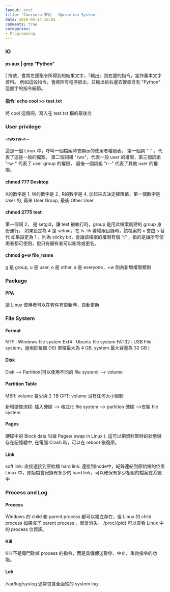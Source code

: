 ```yaml
---
layout: post
title: 'Coursera 筆記 - Operation System'
date: 2019-05-14 10:01
comments: true
categories:
- Programming
---
```

### **IO**

#### ps aux | grep “Python”
| 符號，會將左邊指令所得到的結果文字，『輸出』到右邊的指令，當作基本文字資料。
例如這段指令，會將所有程序抓出，並輸出給右邊去搜尋含有 "Python" 這個字的指令細節。

#### 指令: echo cool >> test.txt
將 cool 這個詞，寫入在 test.txt 檔的最後方

### **User privilege**
#### -rwxrw-r--
這是一個 Linux 中，呼叫一個檔案時會顯示的使用者權限表，
第一個詞 “-” ，代表了這是一般的檔案，
第二個詞組 "rwx"，代表一般 user 的權限，第三個詞組 "rw-" 代表了 user group 的權限，
最後一個詞組 "r--" 代表了其他 user 的權限。

#### chmod 777 Desktop
X的數字是 1, W的數字是 2 , R的數字是 4, 加起來去決定權限值，第一個數字是 User 的, 再來 User Group, 最後 Other User

#### chmod 2775 test
第一個詞 2， 是 setgid，讓 test 被執行時，group 是用此檔案創建的 group 身份運行。
如果設定為 4 是 setuid，在 ls -lh 看權限目錄時，該檔案的 x 會由 s 替代
如果設定為 1 ，則為 sticky bit，會讓該檔案的權限有個 “t” ，指的是讓所有使用者都可使用，但只有擁有者可以刪除或更名。

#### chmod g+w file_name
g 是 group, u 是 user, o 是 other, a 是 everyone，+w 則為新增權限類別

### **Package**
#### PPA 
讓 Linux 使用者可以在套件有更新時，自動更新

### **File System**

#### Format
NTF : Windows file system 
Ext4 : Ubuntu file system
FAT32 : USB File system，適用於每個 OS( 單檔最大為 4 GB, system 最大容量為 32 GB )

#### Disk
Disk —> Partition(可以使用不同的 file system) —> volume 

#### Partition Table
MBR: volume 要少與 2 TB
GPT: volume 沒有任何大小限制

新增硬碟流程:
插入硬碟 —> 格式化 file system —> partition 硬碟 —>安裝 file system

#### Pages
硬碟中的 Block data 叫做 Pages( swap in Linux ), 這可以把資料暫時的狀態儲存在記憶體中, 在電腦 Crash 時，可以在 reboot 後復原。

#### Link
soft link: 直接連接到原始檔
hard link: 連接到Inode中，紀錄連結到原始檔的位置
Linux 中，原始檔會紀錄有多少的 hard link，可以確保有多少相似的檔案在系統中

### **Process and Log**

#### Process
Windows 的 child 和 parent process 都可以獨立存在，但 Linux 的 child process 如果沒了 parent process ，就會消失。
/proc/{pid} 可以查看 Linux 中的 process 位資訊。

#### Kill
Kill 不是專門砍掉 process 的指令，而是具備傳送暫停、中止、重啟指令的功能。

#### Loh 
/var/log/syslog 通常包含全面性的 system log